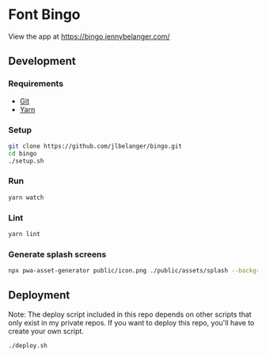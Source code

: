 # Font Bingo

View the app at https://bingo.jennybelanger.com/

## Development

### Requirements

- [Git](https://git-scm.com/)
- [Yarn](https://classic.yarnpkg.com/en/docs/install)

### Setup

``` bash
git clone https://github.com/jlbelanger/bingo.git
cd bingo
./setup.sh
```

### Run

``` bash
yarn watch
```

### Lint

``` bash
yarn lint
```

### Generate splash screens

``` bash
npx pwa-asset-generator public/icon.png ./public/assets/splash --background "#999" --splash-only --type png --portrait-only --padding "20%"
```

## Deployment

Note: The deploy script included in this repo depends on other scripts that only exist in my private repos. If you want to deploy this repo, you'll have to create your own script.

``` bash
./deploy.sh
```
